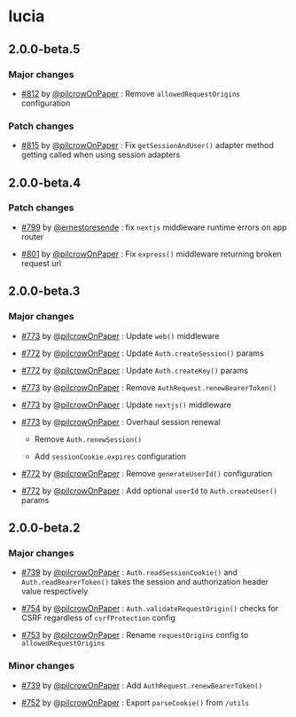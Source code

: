 # lucia

## 2.0.0-beta.5

### Major changes

- [#812](https://github.com/pilcrowOnPaper/lucia/pull/812) by [@pilcrowOnPaper](https://github.com/pilcrowOnPaper) : Remove `allowedRequestOrigins` configuration

### Patch changes

- [#815](https://github.com/pilcrowOnPaper/lucia/pull/815) by [@pilcrowOnPaper](https://github.com/pilcrowOnPaper) : Fix `getSessionAndUser()` adapter method getting called when using session adapters

## 2.0.0-beta.4

### Patch changes

- [#799](https://github.com/pilcrowOnPaper/lucia/pull/799) by [@ernestoresende](https://github.com/ernestoresende) : fix `nextjs` middleware runtime errors on app router

- [#801](https://github.com/pilcrowOnPaper/lucia/pull/801) by [@pilcrowOnPaper](https://github.com/pilcrowOnPaper) : Fix `express()` middleware returning broken request url

## 2.0.0-beta.3

### Major changes

- [#773](https://github.com/pilcrowOnPaper/lucia/pull/773) by [@pilcrowOnPaper](https://github.com/pilcrowOnPaper) : Update `web()` middleware

- [#772](https://github.com/pilcrowOnPaper/lucia/pull/772) by [@pilcrowOnPaper](https://github.com/pilcrowOnPaper) : Update `Auth.createSession()` params

- [#772](https://github.com/pilcrowOnPaper/lucia/pull/772) by [@pilcrowOnPaper](https://github.com/pilcrowOnPaper) : Update `Auth.createKey()` params

- [#773](https://github.com/pilcrowOnPaper/lucia/pull/773) by [@pilcrowOnPaper](https://github.com/pilcrowOnPaper) : Remove `AuthRequest.renewBearerToken()`

- [#773](https://github.com/pilcrowOnPaper/lucia/pull/773) by [@pilcrowOnPaper](https://github.com/pilcrowOnPaper) : Update `nextjs()` middleware

- [#773](https://github.com/pilcrowOnPaper/lucia/pull/773) by [@pilcrowOnPaper](https://github.com/pilcrowOnPaper) : Overhaul session renewal

  - Remove `Auth.renewSession()`

  - Add `sessionCookie.expires` configuration

- [#772](https://github.com/pilcrowOnPaper/lucia/pull/772) by [@pilcrowOnPaper](https://github.com/pilcrowOnPaper) : Remove `generateUserId()` configuration

- [#772](https://github.com/pilcrowOnPaper/lucia/pull/772) by [@pilcrowOnPaper](https://github.com/pilcrowOnPaper) : Add optional `userId` to `Auth.createUser()` params

## 2.0.0-beta.2

### Major changes

- [#739](https://github.com/pilcrowOnPaper/lucia/pull/739) by [@pilcrowOnPaper](https://github.com/pilcrowOnPaper) : `Auth.readSessionCookie()` and `Auth.readBearerToken()` takes the session and authorization header value respectively

- [#754](https://github.com/pilcrowOnPaper/lucia/pull/754) by [@pilcrowOnPaper](https://github.com/pilcrowOnPaper) : `Auth.validateRequestOrigin()` checks for CSRF regardless of `csrfProtection` config

- [#753](https://github.com/pilcrowOnPaper/lucia/pull/753) by [@pilcrowOnPaper](https://github.com/pilcrowOnPaper) : Rename `requestOrigins` config to `allowedRequestOrigins`

### Minor changes

- [#739](https://github.com/pilcrowOnPaper/lucia/pull/739) by [@pilcrowOnPaper](https://github.com/pilcrowOnPaper) : Add `AuthRequest.renewBearerToken()`

- [#752](https://github.com/pilcrowOnPaper/lucia/pull/752) by [@pilcrowOnPaper](https://github.com/pilcrowOnPaper) : Export `parseCookie()` from `/utils`
